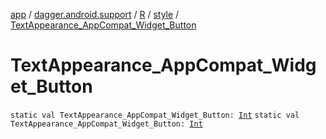 [app](../../../index.md) / [dagger.android.support](../../index.md) / [R](../index.md) / [style](index.md) / [TextAppearance_AppCompat_Widget_Button](./-text-appearance_-app-compat_-widget_-button.md)

# TextAppearance_AppCompat_Widget_Button

`static val TextAppearance_AppCompat_Widget_Button: `[`Int`](https://kotlinlang.org/api/latest/jvm/stdlib/kotlin/-int/index.html)
`static val TextAppearance_AppCompat_Widget_Button: `[`Int`](https://kotlinlang.org/api/latest/jvm/stdlib/kotlin/-int/index.html)